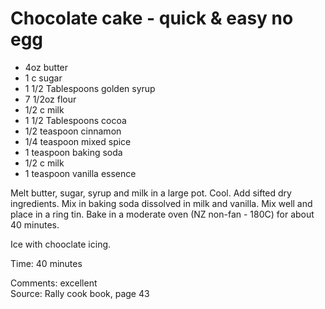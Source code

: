 # Chocolate cake - quick & easy no egg

* 4oz butter
* 1 c sugar
* 1 1/2 Tablespoons golden syrup
* 7 1/2oz flour
* 1/2 c milk
* 1 1/2 Tablespoons cocoa
* 1/2 teaspoon cinnamon
* 1/4 teaspoon mixed spice
* 1 teaspoon  baking soda
* 1/2 c milk
* 1 teaspoon  vanilla essence

Melt butter, sugar, syrup and milk in a large pot.  Cool.  Add sifted dry ingredients.  Mix in baking soda dissolved in milk and vanilla.  Mix well and place in a ring tin. Bake in a moderate oven (NZ non-fan - 180C) for about 40 minutes.

Ice with chooclate icing.

Time: 40 minutes  

Comments: excellent  
Source: Rally cook book, page 43

